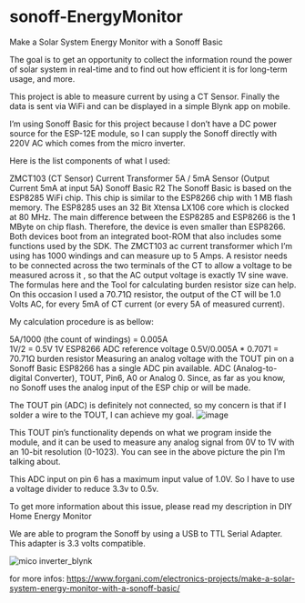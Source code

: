 # sonoff-EnergyMonitor
Make a Solar System Energy Monitor with a Sonoff Basic


The goal is to get an opportunity to collect the information round the power of solar system in real-time and to find out how efficient it is for long-term usage, and more.

This project is able to measure current by using a CT Sensor. Finally the data is sent via WiFi and can be displayed in a simple Blynk app on mobile.

I’m using Sonoff Basic for this project because I don’t have a DC power source for the ESP-12E module, so I can supply the Sonoff  directly with 220V AC which comes from  the micro inverter.

Here is the list components of what I used:

ZMCT103  (CT Sensor)
Current Transformer 5A / 5mA Sensor (Output Current 5mA at input 5A)
Sonoff Basic R2
The Sonoff Basic is based on the ESP8285 WiFi chip. This chip is similar to the ESP8266 chip with 1 MB flash memory.
The ESP8285 uses an 32 Bit Xtensa LX106 core which is clocked at 80 MHz.
The main difference between the ESP8285 and ESP8266 is the 1 MByte on chip flash. Therefore, the device is even smaller than ESP8266.
Both devices boot from an integrated boot-ROM that also includes some functions used by the SDK.
The ZMCT103 ac current transformer which I’m using has 1000 windings and can measure up to 5 Amps.
A resistor needs to be connected across the two terminals of the CT to allow a voltage to be measured across it , so that the AC output voltage is exactly 1V sine wave. The formulas here and the Tool for calculating burden resistor size  can help.
On this occasion I used a 70.71Ω resistor, the output of the CT will be 1.0 Volts AC, for every 5mA of CT current (or every 5A of measured current).

My calculation procedure is as bellow:

5A/1000 (the count of windings) = 0.005A   
1V/2 = 0.5V                     1V ESP8266 ADC reference voltage 
0.5V/0.005A * 0.7071 = 70.71Ω   burden resistor
Measuring an analog voltage with the TOUT pin on a Sonoff Basic
ESP8266 has a single ADC pin available. ADC (Analog-to-digital Converter), TOUT, Pin6, A0 or Analog 0.
Since, as far as you know, no Sonoff uses the analog input of the ESP chip or will be made.

The TOUT pin (ADC) is definitely not connected,  so my concern is that if I solder a wire to the TOUT, I can achieve my goal.
![image](https://user-images.githubusercontent.com/25223934/136688062-b44156fc-adeb-4720-9d22-8e1720616c19.png)

This TOUT pin’s functionality depends on what we program inside the module, and it can be used to measure any analog signal from 0V to 1V with an 10-bit resolution (0-1023). You can see in the above picture the pin I’m talking about.

This ADC input on pin 6 has a maximum input value of 1.0V. So I have to use a voltage divider to reduce 3.3v to 0.5v.

To get more information about this issue, please read my description in DIY Home Energy Monitor

We are able to program the Sonoff by using a USB to TTL Serial Adapter. This adapter is 3.3 volts compatible.


![mico inverter_blynk](https://user-images.githubusercontent.com/25223934/136781605-43dd1efd-32dd-4631-abd1-0c38edae1473.jpg)


for more infos: https://www.forgani.com/electronics-projects/make-a-solar-system-energy-monitor-with-a-sonoff-basic/
